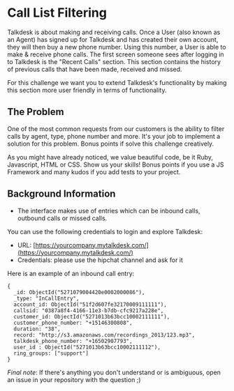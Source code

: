 # Call List Filtering

Talkdesk is about making and receiving calls. Once a User (also known as an Agent) has signed up for Talkdesk and has created their own account, they will then buy a new phone number. Using this number, a User is able to make & receive phone calls. The first screen someone sees after logging in to Talkdesk is the "Recent Calls" section. This section contains the history of previous calls that have been made, received and missed. 

For this challenge we want you to extend Talkdesk's functionality by making this section more user friendly in terms of functionality.

## The Problem

One of the most common requests from our customers is the ability to filter calls by agent, type, phone number and more. It's your job to implement a solution for this problem. Bonus points if solve this challenge creatively.

As you might have already noticed, we value beautiful code, be it Ruby, Javascript, HTML or CSS. Show us your skills! Bonus points if you use a JS Framework and many kudos if you add tests to your project.

## Background Information

- The interface makes use of entries which can be inbound calls, outbound calls or missed calls.

You can use the following credentials to login and explore Talkdesk:

- URL: [https://yourcompany.mytalkdesk.com/](https://yourcompany.mytalkdesk.com/)
- Credentials: please use the hipchat channel and ask for it

Here is an example of an inbound call entry:

```
{
  _id: ObjectId("5271079004420e0002000086"),
  _type: "InCallEntry",
  account_id: ObjectId("51f2d607fe32170009111111"),
  callsid: "0387a8f4-4166-11e3-b7db-cfc9217a228e",
  customer_id: ObjectId("5271013b63bcc10002111111"),
  customer_phone_number: "+15146300808",
  duration: "38",
  record: "http://s3.amazonaws.com/recordings_2013/123.mp3",
  talkdesk_phone_number: "+16502907793",
  user_id : ObjectId("5271013b63bcc10002111112"),
  ring_groups: ["support"]
}
```

*Final note*: If there's anything you don't understand or is ambiguous, open an issue in your repository with the question ;) 

